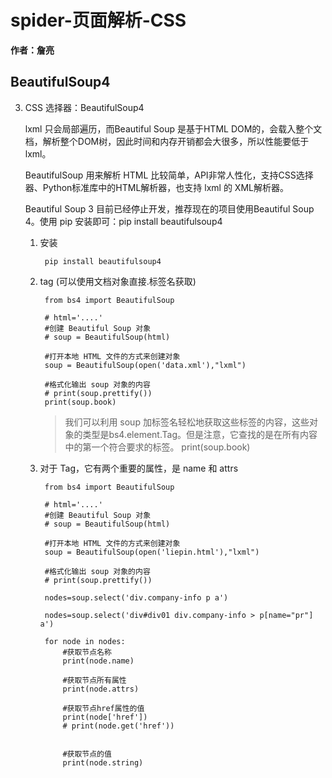 # spider-页面解析-CSS
**作者：詹亮**


## BeautifulSoup4
3. CSS 选择器：BeautifulSoup4

	lxml 只会局部遍历，而Beautiful Soup 是基于HTML DOM的，会载入整个文档，解析整个DOM树，因此时间和内存开销都会大很多，所以性能要低于lxml。

	BeautifulSoup 用来解析 HTML 比较简单，API非常人性化，支持CSS选择器、Python标准库中的HTML解析器，也支持 lxml 的 XML解析器。

	Beautiful Soup 3 目前已经停止开发，推荐现在的项目使用Beautiful Soup 4。使用 pip 安装即可：pip install beautifulsoup4
	
	1. 安装

			pip install beautifulsoup4
	2. tag (可以使用文档对象直接.标签名获取)

			from bs4 import BeautifulSoup

			# html='....'
			#创建 Beautiful Soup 对象
			# soup = BeautifulSoup(html)
			
			#打开本地 HTML 文件的方式来创建对象
			soup = BeautifulSoup(open('data.xml'),"lxml")
			
			#格式化输出 soup 对象的内容
			# print(soup.prettify())
			print(soup.book) 
		
		>我们可以利用 soup 加标签名轻松地获取这些标签的内容，这些对象的类型是bs4.element.Tag。但是注意，它查找的是在所有内容中的第一个符合要求的标签。
print(soup.book)
	3. 对于 Tag，它有两个重要的属性，是 name 和 attrs

			from bs4 import BeautifulSoup
			
			# html='....'
			#创建 Beautiful Soup 对象
			# soup = BeautifulSoup(html)
			
			#打开本地 HTML 文件的方式来创建对象
			soup = BeautifulSoup(open('liepin.html'),"lxml")
			
			#格式化输出 soup 对象的内容
			# print(soup.prettify())
			
			nodes=soup.select('div.company-info p a')
			
			nodes=soup.select('div#div01 div.company-info > p[name="pr"] a')
			
			for node in nodes:
			    #获取节点名称
			    print(node.name)
			
			    #获取节点所有属性
			    print(node.attrs)
			
			    #获取节点href属性的值
			    print(node['href'])
			    # print(node.get('href'))

			    
			    #获取节点的值
			    print(node.string)		

		
	
